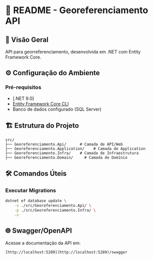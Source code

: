 # 📝 README - Georeferenciamento API

## 🚀 Visão Geral
API para georreferenciamento, desenvolvida em .NET com Entity Framework Core.

## ⚙️ Configuração do Ambiente

### Pré-requisitos
- [.NET 9.0]
- [Entity Framework Core CLI](https://docs.microsoft.com/ef/core/cli/dotnet)
- Banco de dados configurado (SQL Server)


## 🏗️ Estrutura do Projeto
```
src/
├── Georeferenciamento.Api/      # Camada de API/Web
├── Georeferenciamento.Application/    # Camada de Application
├── Georeferenciamento.Infra/    # Camada de Infraestrutura
├── Georeferenciamento.Domain/     # Camada de Domínio
```

## 🛠️ Comandos Úteis

### Executar Migrations
```bash
dotnet ef database update \
    -s ./src/Georeferenciamento.Api/ \
    -p ./src/Georeferenciamento.Infra/ \
    -v
```

## 🌐 Swagger/OpenAPI
Acesse a documentação da API em:
```
[http://localhost:5289](http://localhost:5289)/swagger
```
